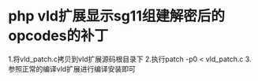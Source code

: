 # php vld扩展显示sg11组建解密后的opcodes的补丁

1.将vld_patch.c拷贝到vld扩展源码根目录下
2.执行patch -p0 < vld_patch.c
3.参照正常的编译vld扩展进行编译安装即可
